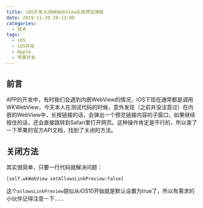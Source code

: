 ```yaml
---
title: iOS开发关闭WKWebView长按预览弹框
date: 2019-11-20 20:12:00
categories: 
  - 技术
tags: 
  - iOS
  - iOS开发
  - Apple
  - 苹果开发
---
```


<!--more-->

## 前言
APP的开发中，有时我们会遇到内嵌WebView的情况，iOS下现在通常都是调用WKWebView，今天本人在测试代码的时候，意外发现（之前并没注意过）在内嵌的WebView中，长按链接的话，会弹出一个预览链接内容的子窗口，如果继续按住的话，还会直接跳转到Safari里打开网页。这种操作肯定是不行的，所以查了一下苹果的官方API文档，找到了关闭的方法。

## 关闭方法

其实很简单，只要一行代码就解决问题：

```
[self.wkWebView setAllowsLinkPreview:false]
```

这个`allowsLinkPreview`貌似从iOS10开始就是默认设置为true了，所以有需求的小伙伴记得注意一下……